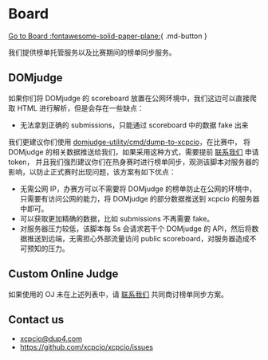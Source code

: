 # Board

<div class="xcpcio-center" markdown>

[Go to Board :fontawesome-solid-paper-plane:](https://board.xcpcio.com){ .md-button }

</div>

我们提供榜单托管服务以及比赛期间的榜单同步服务。

## DOMjudge

如果你们将 DOMjudge 的 scoreboard 放置在公网环境中，我们这边可以直接爬取 HTML 进行解析，但是会存在一些缺点：

* 无法拿到正确的 submissions，只能通过 scoreboard 中的数据 fake 出来

我们更建议你们使用 [domjudge-utility/cmd/dump-to-xcpcio][dump-to-xcpcio]，在比赛中，
将 DOMjudge 的相关数据推送给我们，如果采用这种方式，需要提前 [联系我们](#contact-us) 申请 token，
并且我们强烈建议你们在热身赛时进行榜单同步，观测该脚本对服务器的影响，以防止正式赛时出现问题，该方案有如下优点：

* 无需公网 IP，办赛方可以不需要将 DOMjudge 的榜单防止在公网的环境中，只需要有访问公网的能力，将 DOMjudge 的部分数据推送到 xcpcio 的服务器中即可。
* 可以获取更加精确的数据，比如 submissions 不再需要 fake。
* 对服务器压力较低，该脚本每 5s 会请求若干个 DOMjudge 的 API，然后将数据推送到远端，无需担心外部流量访问 public scoreboard，对服务器造成不可预知的压力。

## Custom Online Judge

如果使用的 OJ 未在上述列表中，请 [联系我们](#contact-us) 共同商讨榜单同步方案。

## Contact us

* <xcpcio@dup4.com>
* <https://github.com/xcpcio/xcpcio/issues>

[dump-to-xcpcio]: https://github.com/XCPCIO/domjudge-utility/tree/main/cmd/dump-to-xcpcio
